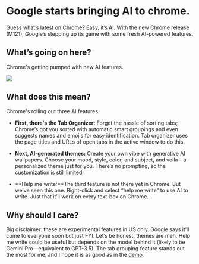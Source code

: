 # Google starts bringing AI to chrome.

[Guess what’s latest on Chrome? Easy, it’s AI.](https://blog.google/products/chrome/google-chrome-generative-ai-features-january-2024/?utm_source=bensbites\&utm_medium=referral\&utm_campaign=google-starts-bringing-ai-to-chrome) With the new Chrome release (M121), Google’s stepping up its game with some fresh AI-powered features.

## What’s going on here?

Chrome's getting pumped with new AI features.

![](https://media.beehiiv.com/cdn-cgi/image/fit=scale-down,format=auto,onerror=redirect,quality=80/uploads/asset/file/96298f64-3471-478f-a6da-f30f06b299d8/image.png?t=1706096002)

## What does this mean?

Chrome's rolling out three AI features.

- **First, there's the Tab Organizer:** Forget the hassle of sorting tabs; Chrome’s got you sorted with automatic smart groupings and even suggests names and emojis for easy identification. Tab organizer uses the page titles and URLs of open tabs in the active window to do this.

- **Next, AI-generated themes:** Create your own vibe with generative AI wallpapers. Choose your mood, style, color, and subject, and voila – a personalized theme just for you. There’s no prompting, so the customization is still limited.

- \*\*Help me write:\*\*The third feature is not there yet in Chrome. But we’ve seen this one. Right-click and select “help me write” to use AI to write. Just that it’ll work on every text-box on Chrome.

## Why should I care?

Big disclaimer: these are experimental features in US only. Google says it’ll come to everyone soon but just FYI. Let’s be honest, themes are meh. Help me write could be useful but depends on the model behind it (likely to be Gemini Pro—equivalent to GPT-3.5). The tab grouping feature stands out the most for me, and I hope it is as good as in the [demo](https://storage.googleapis.com/gweb-uniblog-publish-prod/original_videos/MP4_Tab_Organizer_Chrome.mp4?utm_source=bensbites\&utm_medium=referral\&utm_campaign=google-starts-bringing-ai-to-chrome).
